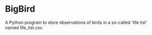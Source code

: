 # BigBird
A Python program to store observations of birds in a so-called 'life list' named life_list.csv.
